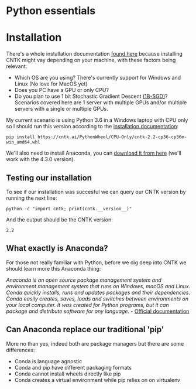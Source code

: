 # Python essentials #

# Installation #
There's a whole installation documentation [found here](https://docs.microsoft.com/en-us/cognitive-toolkit/setup-cntk-on-your-machine) because installing CNTK might vay depending on your machine, with these factors being relevant:
- Which OS are you using? There's currently support for Windows and Linux (No love for MacOS yet)
- Does you PC have a GPU or only CPU?
- Do you plan to use 1 bit Stochastic Gradient Descent [(1B-SGD)](https://docs.microsoft.com/en-us/cognitive-toolkit/enabling-1bit-sgd)? Scenarios covered here are 1 server with multiple GPUs and/or multiple servers with a single or multiple GPUs.

My current scenario is using Python 3.6  in a Windows laptop with CPU only so I should run this version according to the [installation documentation](https://docs.microsoft.com/en-us/cognitive-toolkit/setup-windows-python?tabs=cntkpy22):

```console
pip install https://cntk.ai/PythonWheel/CPU-Only/cntk-2.2-cp36-cp36m-win_amd64.whl
```
We'll also need to install Anaconda, you can [download it from here](https://www.anaconda.com/download/)  (we'll work with the 4.3.0 version).

## Testing our installation ##
To see if our installation was succesful we can query our CNTK version by running the next line:
```console
python -c "import cntk; print(cntk.__version__)"
```
And the output should be the CNTK version:
```console
2.2
```
## What exactly is Anaconda? ##
For those not really familiar with Python, before we dig deep into CNTK we should learn more this Anaconda thing:

*Anaconda is an open source package management system and environment management system that runs on Windows, macOS and Linux. Conda quickly installs, runs and updates packages and their dependencies. Conda easily creates, saves, loads and switches between environments on your local computer. It was created for Python programs, but it can package and distribute software for any language.* - [Official documentation](https://conda.io/docs/index.html)

## Can Anaconda replace our traditional 'pip' #
More no than yes, indeed both are package managers but there are some differences:
- Conda is language agnostic
- Conda and pip have different packaging formats
- Conda cannot install wheels directly like pip
- Conda creates a virtual environment while pip relies on on virtualenv